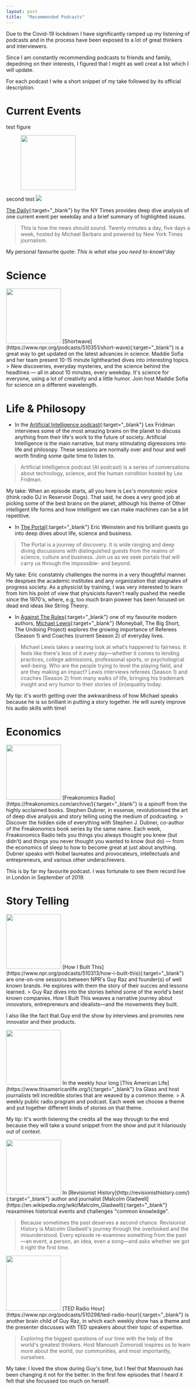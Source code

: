 ```yaml
---
layout: post
title:  "Recommended Podcasts"
---
```


Due to the Covid-19 lockdown I have significantly ramped up my listening of podcasts 
and in the process have been exposed to a lot of great thinkers and interviewers.  

Since I am constantly recommending podcasts to friends and family, depedning on their interests, I figured that I might as well creat a list which I will update.   

For each podcast I wite a short snippet of my take followed by its official description.  

# Current Events  
test figure   
<figure markdown="1">
<img src="https://upload.wikimedia.org/wikipedia/en/b/b7/The_Daily_logo.jpg" width=150>
</figure>  

second test 
![](https://upload.wikimedia.org/wikipedia/en/b/b7/The_Daily_logo.jpg)


[The Daily](https://www.nytimes.com/column/the-daily){:target="_blank"} by the NY Times provides deep dive analysis of one current event per weekday and a brief summary of highlighted issues.   
> This is how the news should sound. Twenty minutes a day, five days a week, hosted by Michael Barbaro and powered by New York Times journalism.    

My personal favourite quote: *This is what else you need to-knowt'day*  


# Science  

<img src="https://upload.wikimedia.org/wikipedia/commons/d/d7/National_Public_Radio_logo.svg" width=150>  
[Shortwave](https://www.npr.org/podcasts/510351/short-wave){:target="_blank"} is a great way to get updated on the latest advances in science. Maddie Sofia and her team present 10-15 minute lighthearted dives into interesting topics. 
> New discoveries, everyday mysteries, and the science behind the headlines — all in about 10 minutes, every weekday. It's science for everyone, using a lot of creativity and a little humor. Join host Maddie Sofia for science on a different wavelength.  


# Life & Philosopy 
* In the [Artificial Intelligence podcast](https://lexfridman.com/ai/){:target="_blank"} Lex Fridman interviews some of the most amazing brains on the planet to discuss anything from their life's work to the future of society. Artificial Intelligence is the main narrative, but many stimulating digressions into life and philosopy. These sessions are normally over and hour and well worth finding some quite time to listen to.  
> Artificial Intelligence podcast (AI podcast) is a series of conversations about technology, science, and the human condition hosted by Lex Fridman.

My take: When an episode starts, all you here is Lex's monotonic voice (think radio DJ in Reservoir Dogs). That said, he does a very good job at picking some of the best brains on the planet, although his theme of Other intelligent life forms and how intelligent we can make machines can be a bit repetitive. 


* In [The Portal](https://theportal.wiki/wiki/Main_Page){:target="_blank"} Eric Weinstein and his brilliant guests go into deep dives about life, science and business.   
> The Portal is a journey of discovery. It is wide ranging and deep diving discussions with distinguished guests from the realms of science, culture and business. Join us as we seek portals that will carry us through the impossible- and beyond.  

My take: Eric constatnly challenges the norms in a very thoughtful manner. He despises the academic institutes and any organization that stagnates of progress society. As a physicist by training, I was very interested to learn from him his point of view that physicists haven't really pushed the needle since the 1970's, where, e.g, too much brain poweer has been focused on dead end ideas like String Theory.  


* In [Against The Rules](https://atrpodcast.com/){:target="_blank"} one of my favourite modern authors, [Michael Lewis](https://en.wikipedia.org/wiki/Michael_Lewis){:target="_blank"} (Moneyball, The Big Short, The Undoing Project) explores the growing importance of Referees (Season 1) and Coaches (current Season 2) of everyday lives. 

> Michael Lewis takes a searing look at what’s happened to fairness. It feels like there's less of it every day—whether it comes to lending practices, college admissions, professional sports, or psychological well-being. Who are the people trying to level the playing field, and are they making an impact? Lewis interviews referees (Season 1) and coaches (Season 2) from many walks of life, bringing his trademark insight and wry humor to their stories of (in)equality today. 

My tip: it's worth getting over the awkwardness of how Michael speaks because he is so brilliant in putting a story together. He will surely improve his audio skills with time!



# Economics 

<img src="https://upload.wikimedia.org/wikipedia/en/c/c9/Freakonomics_Radio.jpg" width=150>  
[Freakonomics Radio](https://freakonomics.com/archive/){:target="_blank"} is a spinoff from the highly acclaimed books. Stephen Dubner, in essense, revolutionised the art of deep dive analysis and story telling using the medium of podcasting.   
> Discover the hidden side of everything with Stephen J. Dubner, co-author of the Freakonomics book series by the same name. Each week, Freakonomics Radio tells you things you always thought you knew (but didn’t) and things you never thought you wanted to know (but do) — from the economics of sleep to how to become great at just about anything. Dubner speaks with Nobel laureates and provocateurs, intellectuals and entrepreneurs, and various other underachievers.  

This is by far my favourite podcast. I was fortunate to see them record live in London in September of 2019.  

# Story Telling    
<img src="https://upload.wikimedia.org/wikipedia/en/b/b0/NPR_How_I_Built_This_cover_art.jpg" width=150>  
[How I Built This](https://www.npr.org/podcasts/510313/how-i-built-this){:target="_blank"} are one-on-one sessions between NPR's Guy Raz and founder(s) of well known brands. He explores with them the story of their succes and lessons learned.    
> Guy Raz dives into the stories behind some of the world's best known companies. How I Built This weaves a narrative journey about innovators, entrepreneurs and idealists—and the movements they built.   

I also like the fact that Guy end the show by interviews and promotes new innovator and their products.  


<img src="https://upload.wikimedia.org/wikipedia/commons/8/8a/Thisamericanlife-wbez.png" width=150>  
In the weekly hour long [This American Life](https://www.thisamericanlife.org/){:target="_blank"} Ira Glass and host journalists tell incredible stories that are weaved by a common theme.     
> A weekly public radio program and podcast. Each week we choose a theme and put together different kinds of stories on that theme.  

My tip: It's worth listening the credits all the way through to the end because they will take a sound snippet from the show and put it hilariously out of context. 


<img src="https://upload.wikimedia.org/wikipedia/en/a/ac/Revisionist_History_logo.jpg" width=150>  
In [Revisionist History](http://revisionisthistory.com/){:target="_blank"} author and journalist [Malcolm Gladwell](https://en.wikipedia.org/wiki/Malcolm_Gladwell){:target="_blank"} reaxamines historical events and challenges "common knowledge".

> Because sometimes the past deserves a second chance. Revisionist History is Malcolm Gladwell's journey through the overlooked and the misunderstood. Every episode re-examines something from the past—an event, a person, an idea, even a song—and asks whether we got it right the first time.

<img src="https://upload.wikimedia.org/wikipedia/commons/d/d7/National_Public_Radio_logo.svg" width=150>   
[TED Radio Hour](https://www.npr.org/podcasts/510298/ted-radio-hour){:target="_blank"} is another brain child of Guy Raz, in which each weekly show has a theme and the presenter discusses with TED speakers about their topic of expertise. 

> Exploring the biggest questions of our time with the help of the world's greatest thinkers. Host Manoush Zomorodi inspires us to learn more about the world, our communities, and most importantly, ourselves.  

My take: I loved the show during Guy's time, but I feel that Masnoush has been changing it not for the better. In the first few episodes that I heard it felt that she focussed too much on herself.  











